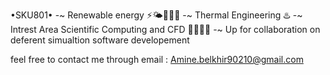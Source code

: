 •SKU801•
-~ Renewable energy ⚡️🌤👷🏻‍♂️
-~ Thermal Engineering ♨️
-~ Intrest Area Scientific Computing and CFD 👨‍🔬🔬🌊
-~ Up for collaboration on deferent simualtion software developement 

feel free to contact me through email : Amine.belkhir90210@gmail.com

